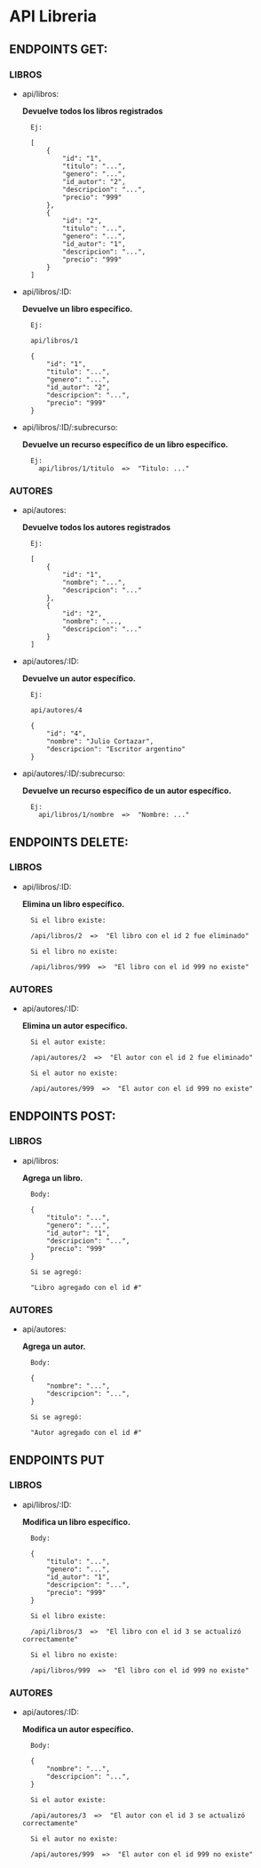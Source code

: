 # API Libreria

## ENDPOINTS GET:

### LIBROS

+ api/libros:

    **Devuelve todos los libros registrados**

        Ej:

        [
            {
                "id": "1",
                "titulo": "...",
                "genero": "...",
                "id_autor": "2",
                "descripcion": "...",
                "precio": "999"
            },
            {
                "id": "2",
                "titulo": "...",
                "genero": "...",
                "id_autor": "1",
                "descripcion": "...",
                "precio": "999"
            }
        ]


+ api/libros/:ID:

  **Devuelve un libro específico.**

        Ej:
  
        api/libros/1
  
        {
            "id": "1",
            "titulo": "...",
            "genero": "...",
            "id_autor": "2",
            "descripcion": "...",
            "precio": "999"
        }


+ api/libros/:ID/:subrecurso:

  **Devuelve un recurso específico de un libro específico.**

        Ej:
          api/libros/1/titulo  =>  "Titulo: ..."

### AUTORES

+ api/autores:

    **Devuelve todos los autores registrados**

        Ej:

        [
            {
                "id": "1",
                "nombre": "...",
                "descripcion": "..."
            },
            {
                "id": "2",
                "nombre": "...,
                "descripcion": "..."
            }
        ]

+ api/autores/:ID:

  **Devuelve un autor específico.**

        Ej:
  
        api/autores/4
  
        {
            "id": "4",
            "nombre": "Julio Cortazar",
            "descripcion": "Escritor argentino"
        }


+ api/autores/:ID/:subrecurso:

  **Devuelve un recurso específico de un autor específico.**

        Ej:
          api/libros/1/nombre  =>  "Nombre: ..."

## ENDPOINTS DELETE:

### LIBROS

+ api/libros/:ID:

  **Elimina un libro específico.**

        Si el libro existe:

        /api/libros/2  =>  "El libro con el id 2 fue eliminado"

        Si el libro no existe:

        /api/libros/999  =>  "El libro con el id 999 no existe"

### AUTORES

+ api/autores/:ID:

  **Elimina un autor específico.**

        Si el autor existe:

        /api/autores/2  =>  "El autor con el id 2 fue eliminado"

        Si el autor no existe:

        /api/autores/999  =>  "El autor con el id 999 no existe"

## ENDPOINTS POST:

### LIBROS

+ api/libros:

  **Agrega un libro.**

        Body:

        {
            "titulo": "...",
            "genero": "...",
            "id_autor": "1",
            "descripcion": "...",
            "precio": "999"
        }

        Si se agregó:

        "Libro agregado con el id #"

### AUTORES

+ api/autores:

  **Agrega un autor.**

        Body:

        {
            "nombre": "...",
            "descripcion": "...",
        }

        Si se agregó:

        "Autor agregado con el id #"

## ENDPOINTS PUT

### LIBROS

+ api/libros/:ID:

  **Modifica un libro específico.**

        Body:

        {
            "titulo": "...",
            "genero": "...",
            "id_autor": "1",
            "descripcion": "...",
            "precio": "999"
        }

        Si el libro existe:

        /api/libros/3  =>  "El libro con el id 3 se actualizó correctamente"

        Si el libro no existe:

        /api/libros/999  =>  "El libro con el id 999 no existe"

### AUTORES

+ api/autores/:ID:

  **Modifica un autor específico.**

        Body:

        {
            "nombre": "...",
            "descripcion": "...",
        }

        Si el autor existe:

        /api/autores/3  =>  "El autor con el id 3 se actualizó correctamente"

        Si el autor no existe:

        /api/autores/999  =>  "El autor con el id 999 no existe"